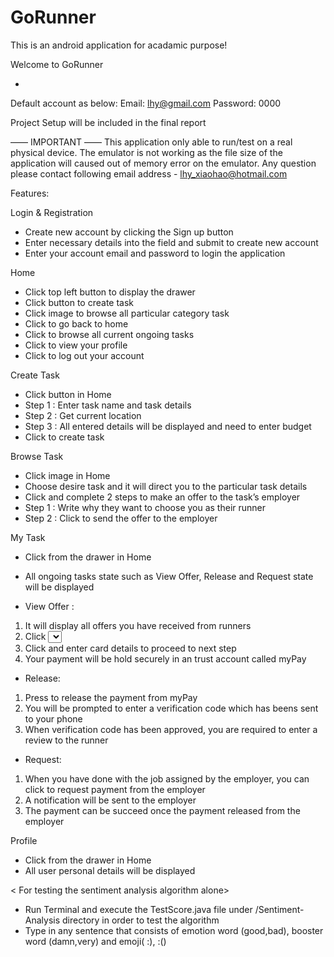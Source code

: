 # GoRunner
This is an android application for acadamic purpose! 

<User Manual>

Welcome to GoRunner

*
Default account as below:
Email: lhy@gmail.com
Password: 0000

Project Setup will be included in the final report 

—— IMPORTANT ——
This application only able to run/test on a real physical device. The emulator is not working as the file size of the application will caused out of memory error on the emulator. Any question please contact following email address - lhy_xiaohao@hotmail.com

Features:

Login & Registration
- Create new account by clicking the Sign up button
- Enter necessary details into the field and submit to create new account
- Enter your account email and password to login the application

Home 
- Click top left button to display the drawer 
- Click <Create Task> button to create task
- Click <Category> image to browse all particular category task
- Click <Home> to go back to home
- Click <My Task> to browse all current ongoing tasks
- Click <Profile> to view your profile
- Click <Log out> to log out your account

Create Task
- Click <Create Task> button in Home
- Step 1 : Enter task name and task details
- Step 2 : Get current location
- Step 3 : All entered details will be displayed and need to enter budget
- Click <Post Task> to create task

Browse Task
- Click <Category> image in Home
- Choose desire task and it will direct you to the particular task details
- Click <Make Offer> and complete 2 steps to make an offer to the task’s employer
- Step 1 : Write why they want to choose you as their runner
- Step 2 : Click <Submit Offer> to send the offer to the employer

My Task
- Click <My Task> from the drawer in Home
- All ongoing tasks state such as View Offer, Release and Request state will be displayed 

- View Offer :
1. It will display all offers you have received from runners
2. Click <Select Runner> to select the runner you want 
3. Click <Make payment> and enter card details to proceed to next step
4. Your payment will be hold securely in an trust account called myPay

- Release:
1. Press <Release Payment> to release the payment from myPay 
2. You will be prompted to enter a verification code which has beens sent to your phone 
3. When verification code has been approved, you are required to enter a review to the runner
	
- Request:	
1. When you have done with the job assigned by the employer, you can click <Release Payment> to request payment from the employer
2. A notification will be sent to the employer 
3. The payment can be succeed once the payment released from the employer
		
Profile
- Click <Profile> from the drawer in Home
- All user personal details will be displayed

< For testing the sentiment analysis algorithm alone>
* Run Terminal and execute the TestScore.java file under /Sentiment-Analysis directory in order to test the algorithm 
* Type in any sentence that consists of emotion word (good,bad), booster word (damn,very) and emoji( :), :() 





